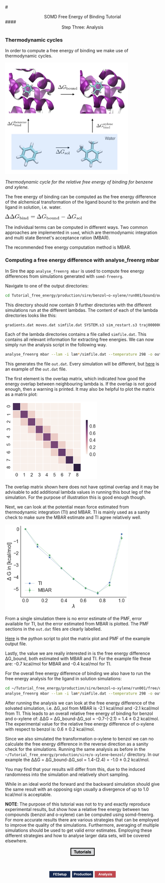 #<center>SOMD Free Energy of Binding Tutorial</center>
####<center>Step Three: Analysis </center>


### Thermodynamic cycles
In order to compute a free energy of binding we make use of thermodynamic cycles. 

<img src="Data/Therm_cycle.jpeg" alt="free_energy" style="width: 400px;  min-width: 50px;" />

*Thermodynamic cycle for the relative free energy of binding for benzene and xylene.*

The free energy of binding can be computed as the free energy difference of the alchemical transformation of the ligand bound to the protein and the ligand in solution, i.e. water. 

<img src="Data/BindingG.png" alt="free_energy" style="width: 250px;  min-width: 50px;" />

The individual terms can be computed in different ways. Two common approaches are implemented in `somd`, which are thermodynamic integration and multi state Bennet's acceptance ration (MBAR). 

The recommended free energy computation method is MBAR.

### Computing a free energy difference with analyse_freenrg mbar

In Sire the app `analyse_freenrg mbar` is used to compute free energy differences from simulations generated with `somd-freenrg`.

Navigate to one of the output directories:

```bash
cd Tutorial_free_energy/production/sire/benzol~o-xylene/run001/bound/output
```

This directory should now contain 9 further directories with the different simulations run at the different lambdas. The content of each of the lambda directories looks like this:
```bash
gradients.dat moves.dat simfile.dat SYSTEM.s3 sim_restart.s3 traj000000001.dcd
```
Each of the lambda directories contains a file called `simfile.dat`. This contains all relevant information for extracting free energies. 
We can now simply run the analysis script in the following way. 

```bash 
analyse_freenrg mbar --lam -i lam*/simfile.dat --temperature 298 -o out.dat --subsampling --overlap
```

This generates the file `out.dat`. Every simulation will be different, but [here](Data/out.txt) is an example of the `out.dat` file. 


The first element is the overlap matrix, which indicated how good the energy overlap between neighbouring lambda is. If the overlap is not good enough, then a warning is printed. It may also be helpful to plot the matrix as a matrix plot:

<img src="Data/Overlap.png" alt="overlap" style="width: 300px;  min-width: 50px;" />  

The overlap matrix shown here does not have optimal overlap and it may be advisable to add additional lambda values in running this bout leg of the simulation. For the purpose of illustration this is good enough though. 

Next, we can look at the potential mean force estimated from thermodynamic integration (TI) and MBAR. TI is mainly used as a sanity check to make sure the MBAR estimate and TI agree relatively well. 

<img src="Data/PMF.png" alt="overlap" style="width: 400px;  min-width: 50px;" />  

From a single simulation there is no error estimate of the PMF, error available for TI, but the error estimated from MBAR is plotted. The PMF sections in the `out.dat` files are clearly labelled. 

[Here](Data/plot.txt) is the python script to plot the matrix plot and PMF of the example output file. 

Lastly, the value we are really interested in is the free energy difference ΔG_bound, both estimated with MBAR and TI. For the example file these are: -0.7 kcal/mol for MBAR and -0.4 kcal/mol for TI. 

For the overall free energy difference of binding we also have to run the free energy analysis for the ligand in solution simulations:

```bash
cd ~/Tutorial_free_energy/production/sire/benzol~o-xylene/run001/free/output
analyse_freenrg mbar --lam -i lam*/simfile.dat --temperature 298 -o out.dat --subsampling --overlap
```

After running the analysis we can look at the free energy difference of the solvated simulation, i.e. ΔG_sol from MBAR is -2.1 kcal/mol and -2.1 kcal/mol from TI. This leads to an overall relative free energy of binding for benzol and o-xylene of: ΔΔG = ΔG\_bound-ΔG\_sol = -0.7-(-2.1) = 1.4 ± 0.2 kcal/mol. 
The experimental value for the relative free energy difference of o-xylene with respect to benzol is: 0.6 ± 0.2 kcal/mol. 

Since we also simulated the transformation o-xylene to benzol we can no calculate the free energy difference in the reverse direction as a sanity check for the simulations. Running the same analysis as before in the `~/Tutorial_free_energy/production/sire/o-xylene~benzol/` directory. In our example the ΔΔG = ΔG\_bound-ΔG\_sol = 1.4-(2.4) = -1.0 ± 0.2 kcal/mol. 

You may find that your results will differ from this, due to the induced randomness into the simulation and relatively short sampling. 

While in an ideal world the forward and the backward simulation should give the same result with an opposing sign usually a divergence of up to 1.0 kcal/mol is acceptable.  


**NOTE**: The purpose of this tutorial was not to try and exactly reproduce experimental results, but show how a relative free energy between two compounds (benzol and o-xylene) can be computed using somd-freenrg. For more accurate results there are various strategies that can be employed to improve the quality of the simulations. Furthermore, averaging of multiple simulations should be used to get valid error estimates. Employing these different strategies and how to analyse larger data sets, will be covered elsewhere. 




<center> <a href="../README.html"> <img src="Buttons/Tutorials.jpg" alt="Next" style="width: 80px;  min-width: 50px;" /></a> </center>

&nbsp;
&nbsp;
&nbsp;
<center>
<a href="FESetup.md"><img src="Buttons/FEsetup_b.jpg" alt="Fesetup" style="width: 70px;  min-width: 50px;" /></a> 
<a href="Production.md"><img src="Buttons/Production_b.jpg" alt="Production" style="width: 70px;  min-width: 50px;"/></a> 
<a href="Analysis.md"><img src="Buttons/Analysis_r.jpg" alt="Analysis" style="width: 70px;  min-width: 50px;" /></a>
</center>